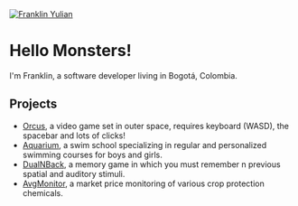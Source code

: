 <a href="https://m.youtube.com/franklinyulian">
  <img alt="Franklin Yulian" src="https://yt3.googleusercontent.com/b0qV-x4iNEpvyeDzormczGdzC-GFCL7h_ydl7cgQovOPygoM9j2BZdJ26wzON4SlF4l3BFee=w1707-fcrop64=1,00005a57ffffa5a8-k-c0xffffffff-no-nd-rj" />
</a>

# Hello Monsters!

I'm Franklin, a software developer living in Bogotá, Colombia.

## Projects

* [Orcus](https://scratch.mit.edu/projects/387535576), a video game set in outer space, requires keyboard (WASD), the spacebar and lots of clicks!
* [Aquarium](https://aquariumschool.co), a swim school specializing in regular and personalized swimming courses for boys and girls.
* [DualNBack](https://dualn-back.com), a memory game in which you must remember n previous spatial and auditory stimuli.
* [AvgMonitor](https://avgmonitor.web.app), a market price monitoring of various crop protection chemicals.
